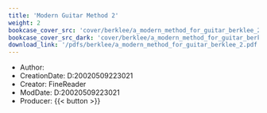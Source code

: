 ```yaml
---
title: 'Modern Guitar Method 2'
weight: 2
bookcase_cover_src: 'cover/berklee/a_modern_method_for_guitar_berklee_2.png'
bookcase_cover_src_dark: 'cover/berklee/a_modern_method_for_guitar_berklee_2.png'
download_link: '/pdfs/berklee/a_modern_method_for_guitar_berklee_2.pdf'
---
```


- Author: 
- CreationDate: D:20020509223021
- Creator: FineReader
- ModDate: D:20020509223021
- Producer: 
{{< button >}}
